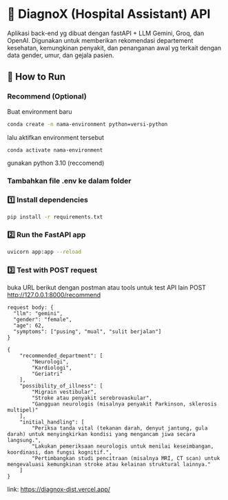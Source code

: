 # 🏥 DiagnoX (Hospital Assistant) API

Aplikasi back-end yg dibuat dengan fastAPI + LLM Gemini, Groq, dan OpenAI. 
Digunakan untuk memberikan rekomendasi departement kesehatan, kemungkinan penyakit, dan penanganan awal yg terkait dengan data gender, umur, dan gejala pasien.

## 🚀 How to Run

### Recommend (Optional)
Buat environment baru
```bash
conda create -n nama-environment python=versi-python
```
lalu aktifkan environment tersebut
```bash
conda activate nama-environment
```
gunakan python 3.10 (reccomend)

### Tambahkan file .env ke dalam folder

### 1️⃣ Install dependencies
```bash
pip install -r requirements.txt
```

### 2️⃣ Run the FastAPI app
```bash
uvicorn app:app --reload
```

### 3️⃣ Test with POST request
buka URL berikut dengan postman atau tools untuk test API lain 
POST http://127.0.0.1:8000/recommend

```
request body: {
  "llm": "gemini",
  "gender": "female",
  "age": 62,
  "symptoms": ["pusing", "mual", "sulit berjalan"]
}
```

```
{
    "recommended_department": [
        "Neurologi",
        "Kardiologi",
        "Geriatri"
    ],
    "possibility_of_illness": [
        "Migrain vestibular",
        "Stroke atau penyakit serebrovaskular",
        "Gangguan neurologis (misalnya penyakit Parkinson, sklerosis multipel)"
    ],
    "initial_handling": [
        "Periksa tanda vital (tekanan darah, denyut jantung, gula darah) untuk menyingkirkan kondisi yang mengancam jiwa secara langsung.",
        "Lakukan pemeriksaan neurologis untuk menilai keseimbangan, koordinasi, dan fungsi kognitif.",
        "Pertimbangkan studi pencitraan (misalnya MRI, CT scan) untuk mengevaluasi kemungkinan stroke atau kelainan struktural lainnya."
    ]
}
```

link: https://diagnox-dist.vercel.app/